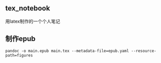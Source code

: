 ## tex_notebook
用latex制作的一个个人笔记


## 制作epub

```
pandoc -o main.epub main.tex --metadata-file=epub.yaml --resource-path=figures
```